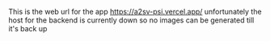 This is the web url for the app https://a2sv-psi.vercel.app/
unfortunately the host for the backend is currently down so no images can be generated till it's back up
